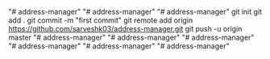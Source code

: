 "# address-manager" 
"# address-manager" 
"# address-manager"  git init git add . git commit -m "first commit" git remote add origin https://github.com/sarveshk03/address-manager.git git push -u origin master
"# address-manager" 
"# address-manager" 
"# address-manager" 
"# address-manager" 
"# address-manager" 
"# address-manager" 

